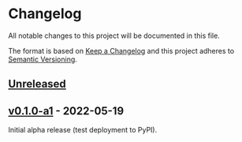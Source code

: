 # Changelog
All notable changes to this project will be documented in this file.

The format is based on [Keep a Changelog](http://keepachangelog.com/en/1.0.0/)
and this project adheres to [Semantic Versioning](http://semver.org/spec/v2.0.0.html).


## [Unreleased]
[Unreleased]: https://github.com/althonos/pymemesuite/compare/v0.1.0-a1...HEAD

## [v0.1.0-a1] - 2022-05-19
[v0.1.0-a1]: https://github.com/althonos/pymemesuite/compare/02ff01e...v0.1.0-a1

Initial alpha release (test deployment to PyPI).
